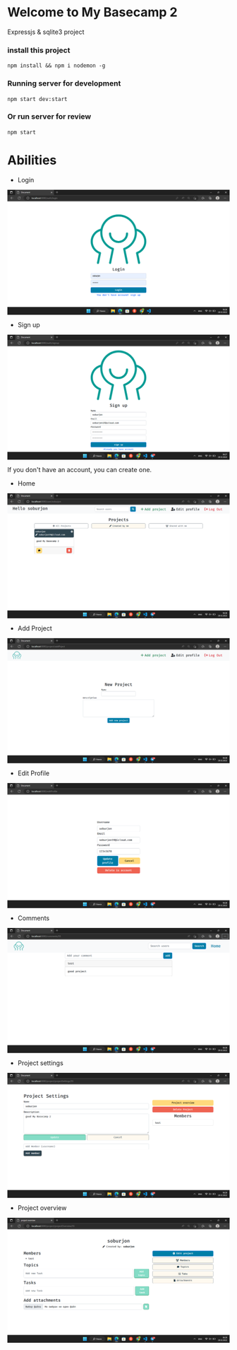 # Welcome to My Basecamp 2
Expressjs & sqlite3 project


### install this project
```
npm install && npm i nodemon -g
```

### Running server for development
```
npm start dev:start
```
### Or run server for review
```
npm start
```
# Abilities 
<ul>
  <li>Login</li>
</ul>
<img align="center" alt="image" src="/images/Login.png">
<ul>
  <li>Sign up</li>
</ul>
<img align="center" alt="image" src="./images/Sign_up.png">
<p>If you don't have an account, you can create one.</p>
<ul>
  <li>Home</li>
</ul>
<img align="center" alt="image" src="./images/Home.png">
<ul>
  <li>Add Project</li>
</ul>
<img align="center" alt="image" src="./images/Add_project.png">
<ul>
  <li>Edit Profile</li>
</ul>
<img align="center" alt="image" src="./images/Edit_profile.png">
<ul>
  <li>Comments</li>
</ul>
<img align="center" alt="image" src="./images/Comments.png">
<ul>
  <li>Project settings</li>
</ul>
<img align="center" alt="image" src="./images/Project_settings.png">
<ul>
  <li>Project overview</li>
</ul>
<img align="center" alt="image" src="./images/Project_overview.png">

